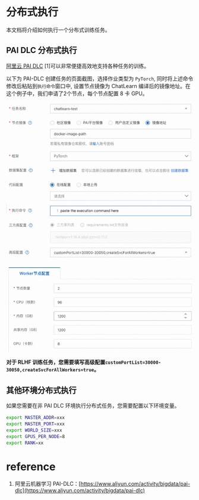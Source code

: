 # 分布式执行

本文档将介绍如何执行一个分布式训练任务。

## PAI DLC 分布式执行

[阿里云 PAI DLC](https://www.aliyun.com/activity/bigdata/pai-dlc) [1]可以非常便捷高效地支持各种任务的训练。

以下为 PAI-DLC 创建任务的页面截图，选择作业类型为 `PyTorch`, 同时将上述命令修改后粘贴到`执行命令`窗口中, 设置节点镜像为 ChatLearn 编译后的镜像地址。在这个例子中，我们申请了2个节点，每个节点配置 8 卡 GPU。

![image.png](../../images/dlc_1.jpg)

![image.png](../../images/dlc_2.jpg)


**对于 RLHF 训练任务，您需要填写高级配置`customPortList=30000-30050,createSvcForAllWorkers=true`。**


## 其他环境分布式执行

如果您需要在非 PAI DLC 环境执行分布式任务，您需要配置以下环境变量。

```bash
export MASTER_ADDR=xxx
export MASTER_PORT=xxx
export WORLD_SIZE=xxx
export GPUS_PER_NODE=8
export RANK=xx
```

# reference

1. 阿里云机器学习 PAI-DLC：[https://www.aliyun.com/activity/bigdata/pai-dlc](https://www.aliyun.com/activity/bigdata/pai-dlc)
